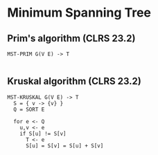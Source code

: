# Minimum Spanning Tree

## Prim's algorithm (CLRS 23.2)
```
MST-PRIM G(V E) -> T
  
```

## Kruskal algorithm (CLRS 23.2)
```
MST-KRUSKAL G(V E) -> T
  S = { v -> {v} }
  Q = SORT E

  for e <- Q
    u,v <- e  
    if S[u] != S[v]
      T <- e
      S[u] = S[v] = S[u] + S[v]
```